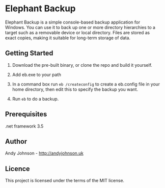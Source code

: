 # Elephant Backup

Elephant Backup is a simple console-based backup application for Windows. You can use it to back up one or more directory
hierarchies to a target such as a removable device or local directory. Files are stored as exact copies, making it suitable
for long-term storage of data.

## Getting Started

1. Download the pre-built binary, or clone the repo and build it yourself.

2. Add eb.exe to your path

3. In a command box run `eb /createconfig` to create a eb.config file in your home directory, then edit this
   to specify the backup you want.

4. Run `eb` to do a backup.

## Prerequisites

.net framework 3.5

## Author

Andy Johnson - http://andyjohnson.uk

## Licence

This project is licensed under the terms of the MIT license.

